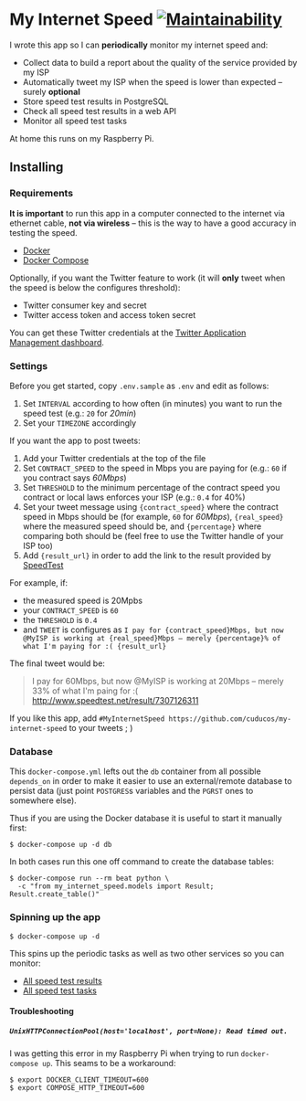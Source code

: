 # My Internet Speed [![Maintainability](https://api.codeclimate.com/v1/badges/c27cfa7434a7196685bc/maintainability)](https://codeclimate.com/github/cuducos/my-internet-speed/maintainability)

I wrote this app so I can **periodically** monitor my internet speed and:

* Collect data to build a report about the quality of the service provided by
  my ISP
* Automatically tweet my ISP when the speed is lower than expected – surely
  **optional**
* Store speed test results in PostgreSQL
* Check all speed test results in a web API
* Monitor all speed test tasks

At home this runs on my Raspberry Pi.

## Installing

### Requirements

**It is important** to run this app in a computer connected to the internet via
ethernet cable, **not via wireless** – this is the way to have a good accuracy
in testing the speed.

* [Docker](https://docs.docker.com/install/)
* [Docker Compose](https://docs.docker.com/compose/install/)

Optionally, if you want the Twitter feature to work (it will **only** tweet
when the speed is below the configures threshold):

* Twitter consumer key and secret
* Twitter access token and access token secret

You can get these Twitter credentials at the [Twitter Application Management
dashboard](https://apps.twitter.com/).

### Settings

Before you get started, copy `.env.sample` as `.env` and edit as follows:

1. Set `INTERVAL` according to how often (in minutes) you want to run the speed
   test (e.g.: `20` for _20min_)
1. Set your `TIMEZONE` accordingly

If you want the app to post tweets:

1. Add your Twitter credentials at the top of the file
1. Set `CONTRACT_SPEED` to the speed in Mbps you are paying for (e.g.: `60` if
   you contract says _60Mbps_)
1. Set `THRESHOLD` to the minimum percentage of the contract speed you contract
   or local laws enforces your ISP (e.g.: `0.4` for 40%)
1. Set your tweet message using `{contract_speed}` where the contract speed in
   Mbps should be (for example, `60` for _60Mbps_), `{real_speed}` where the
   measured speed should be, and `{percentage}` where comparing both should be
   (feel free to use the Twitter handle of your ISP too)
1. Add `{result_url}` in order to add the link to the result provided by
   [SpeedTest](https://speedtest.net)

For example, if:

* the measured speed is 20Mpbs
* your `CONTRACT_SPEED` is `60`
* the `THRESHOLD` is `0.4`
* and `TWEET` is configures as  `I pay for {contract_speed}Mbps, but now @MyISP
  is working at {real_speed}Mbps – merely {percentage}% of what I'm paying for
  :( {result_url}`

The final tweet would be:

> I pay for 60Mbps, but now @MyISP is working at 20Mbps – merely 33% of what
> I'm paing for :( http://www.speedtest.net/result/7307126311

If you like this app, add `#MyInternetSpeed
https://github.com/cuducos/my-internet-speed` to your tweets ; )

### Database

This `docker-compose.yml` lefts out the `db` container from all possible
`depends_on` in order to make it easier to use an external/remote database to
persist data (just point `POSTGRES`s variables and the `PGRST` ones to
somewhere else).

Thus if you are using the Docker database it is useful to start it manually
first:

```console
$ docker-compose up -d db
```

In both cases run this one off command to create the database tables:

```console
$ docker-compose run --rm beat python \
  -c "from my_internet_speed.models import Result; Result.create_table()"
```

### Spinning up the app

```console
$ docker-compose up -d
```

This spins up the periodic tasks as well as two other services so you can
monitor:

* [All speed test results](https://localhost:3000)
* [All speed test tasks](https://localhost:5555)

#### Troubleshooting

##### `UnixHTTPConnectionPool(host='localhost', port=None): Read timed out.`

I was getting this error in my Raspberry Pi when trying to run `docker-compose
up`. This seams to be a workaround:

```console
$ export DOCKER_CLIENT_TIMEOUT=600
$ export COMPOSE_HTTP_TIMEOUT=600
```